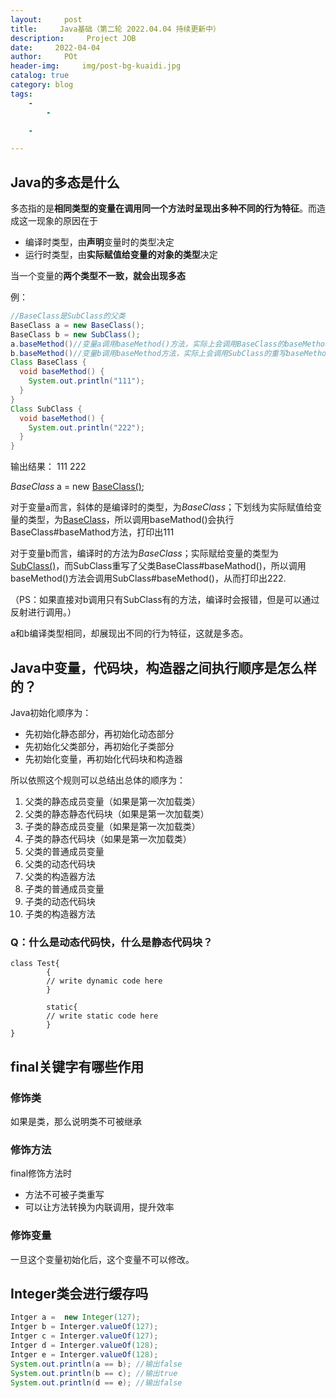 ```yaml
---
layout:     post
title:     Java基础（第二轮 2022.04.04 持续更新中）
description:     Project JOB
date:     2022-04-04
author:     POt
header-img:     img/post-bg-kuaidi.jpg
catalog: true
category: blog
tags:     
    -   
        -   

    -   

---
```


## Java的多态是什么

多态指的是**相同类型的变量在调用同一个方法时呈现出多种不同的行为特征**。而造成这一现象的原因在于

* 编译时类型，由**声明**变量时的类型决定
* 运行时类型，由**实际赋值给变量的对象的类型**决定

当一个变量的**两个类型不一致，就会出现多态**

例：

```java
//BaseClass是SubClass的父类
BaseClass a = new BaseClass();
BaseClass b = new SubClass();
a.baseMethod()//变量a调用baseMethod()方法，实际上会调用BaseClass的baseMethod()方法,会打印111
b.baseMethod()//变量b调用baseMethod方法，实际上会调用SubClass的重写baseMethod()方法，会打印222
Class BaseClass {
  void baseMethod() {
    System.out.println("111");
  }
}
Class SubClass {
  void baseMethod() {
    System.out.println("222");
  }
}

```

输出结果：
111
222

*BaseClass* a = new <u>BaseClass()</u>;

对于变量a而言，斜体的是编译时的类型，为*BaseClass*；下划线为实际赋值给变量的类型，为<u>BaseClass</u>，所以调用baseMathod()会执行BaseClass#baseMathod方法，打印出111

对于变量b而言，编译时的方法为*BaseClass*；实际赋给变量的类型为<u>SubClass()</u>，而SubClass重写了父类BaseClass#baseMathod()，所以调用baseMethod()方法会调用SubClass#baseMethod()，从而打印出222.

（PS：如果直接对b调用只有SubClass有的方法，编译时会报错，但是可以通过反射进行调用。）

a和b编译类型相同，却展现出不同的行为特征，这就是多态。

## Java中变量，代码块，构造器之间执行顺序是怎么样的？

Java初始化顺序为：

* 先初始化静态部分，再初始化动态部分
* 先初始化父类部分，再初始化子类部分
* 先初始化变量，再初始化代码块和构造器

所以依照这个规则可以总结出总体的顺序为：

1. 父类的静态成员变量（如果是第一次加载类）
2. 父类的静态静态代码块（如果是第一次加载类）
3. 子类的静态成员变量（如果是第一次加载类）
4. 子类的静态代码块（如果是第一次加载类）
5. 父类的普通成员变量
6. 父类的动态代码块
7. 父类的构造器方法
8. 子类的普通成员变量
9. 子类的动态代码块
10. 子类的构造器方法

### Q：什么是动态代码快，什么是静态代码块？

```
class Test{
		{
		// write dynamic code here
		}
		
		static{
		// write static code here
		}
}
```

## final关键字有哪些作用

### 修饰类

如果是类，那么说明类不可被继承

### 修饰方法

final修饰方法时

* 方法不可被子类重写
* 可以让方法转换为内联调用，提升效率

### 修饰变量

一旦这个变量初始化后，这个变量不可以修改。

## Integer类会进行缓存吗

```java
Intger a =  new Integer(127);
Intger b = Interger.valueOf(127);
Intger c = Interger.valueOf(127);
Intger d = Interger.valueOf(128);
Intger e = Interger.valueOf(128);
System.out.println(a == b); //输出false
System.out.println(b == c); //输出true
System.out.println(d == e); //输出false
```

